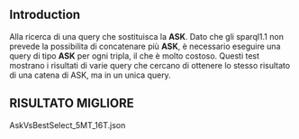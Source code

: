 ## Introduction
Alla ricerca di una query che sostituisca la **ASK**.
Dato che gli sparql1.1 non prevede la possibilita di concatenare più **ASK**,
è necessario eseguire una query di tipo **ASK** per ogni tripla, il che è molto costoso.
Questi test mostrano i risultati di varie query che cercano di ottenere lo stesso risultato di una catena
di ASK, ma in un unica query.

## RISULTATO MIGLIORE

AskVsBestSelect_5MT_16T.json



